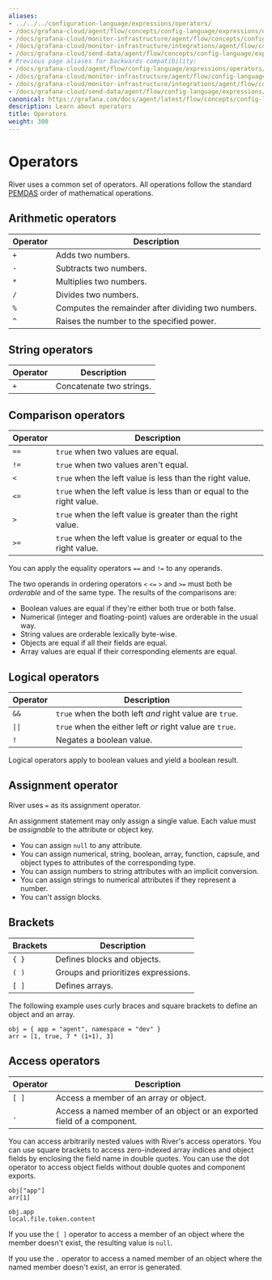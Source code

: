 ```yaml
---
aliases:
- ../../../configuration-language/expressions/operators/
- /docs/grafana-cloud/agent/flow/concepts/config-language/expressions/operators/
- /docs/grafana-cloud/monitor-infrastructure/agent/flow/concepts/config-language/expressions/operators/
- /docs/grafana-cloud/monitor-infrastructure/integrations/agent/flow/concepts/config-language/expressions/operators/
- /docs/grafana-cloud/send-data/agent/flow/concepts/config-language/expressions/operators/
# Previous page aliases for backwards compatibility:
- /docs/grafana-cloud/agent/flow/config-language/expressions/operators/
- /docs/grafana-cloud/monitor-infrastructure/agent/flow/config-language/expressions/operators/
- /docs/grafana-cloud/monitor-infrastructure/integrations/agent/flow/config-language/expressions/operators/
- /docs/grafana-cloud/send-data/agent/flow/config-language/expressions/operators/
canonical: https://grafana.com/docs/agent/latest/flow/concepts/config-language/expressions/operators/
description: Learn about operators
title: Operators
weight: 300
---
```


# Operators

River uses a common set of operators.
All operations follow the standard [PEMDAS][] order of mathematical operations.

## Arithmetic operators

Operator | Description
---------|---------------------------------------------------
`+`      | Adds two numbers.
`-`      | Subtracts two numbers.
`*`      | Multiplies two numbers.
`/`      | Divides two numbers.
`%`      | Computes the remainder after dividing two numbers.
`^`      | Raises the number to the specified power.

## String operators

Operator | Description
---------|-------------------------
`+`      | Concatenate two strings.

## Comparison operators

Operator | Description
---------|---------------------------------------------------------------------
`==`     | `true` when two values are equal.
`!=`     | `true` when two values aren't equal.
`<`      | `true` when the left value is less than the right value.
`<=`     | `true` when the left value is less than or equal to the right value.
`>`      | `true` when the left value is greater than the right value.
`>=`     | `true` when the left value is greater or equal to the right value.

You can apply the equality operators `==` and `!=` to any operands.

The two operands in ordering operators `<` `<=` `>` and `>=`  must both be _orderable_ and of the same type.
The results of the comparisons are:

* Boolean values are equal if they're either both true or both false.
* Numerical (integer and floating-point) values are orderable in the usual way.
* String values are orderable lexically byte-wise.
* Objects are equal if all their fields are equal.
* Array values are equal if their corresponding elements are equal.

## Logical operators

Operator | Description
---------|---------------------------------------------------------
`&&`     | `true` when the both left _and_ right value are `true`.
`\|\|`   | `true` when the either left _or_ right value are `true`.
`!`      | Negates a boolean value.

Logical operators apply to boolean values and yield a boolean result.

## Assignment operator

River uses `=` as its assignment operator.

An assignment statement may only assign a single value.
Each value must be _assignable_ to the attribute or object key.

* You can assign `null` to any attribute.
* You can assign numerical, string, boolean, array, function, capsule, and object types to attributes of the corresponding type.
* You can assign numbers to string attributes with an implicit conversion.
* You can assign strings to numerical attributes if they represent a number.
* You can't assign blocks.

## Brackets

Brackets | Description
---------|------------------------------------
`{ }`    | Defines blocks and objects.
`( )`    | Groups and prioritizes expressions.
`[ ]`    | Defines arrays.

The following example uses curly braces and square brackets to define an object and an array.

```river
obj = { app = "agent", namespace = "dev" }
arr = [1, true, 7 * (1+1), 3]
```

## Access operators

Operator | Description
---------|------------------------------------------------------------------------
`[ ]`    | Access a member of an array or object.
`.`      | Access a named member of an object or an exported field of a component.

You can access arbitrarily nested values with River's access operators.
You can use square brackets to access zero-indexed array indices and object fields by enclosing the field name in double quotes.
You can use the dot operator to access object fields without double quotes and component exports.

```river
obj["app"]
arr[1]

obj.app
local.file.token.content
```

If you use the `[ ]` operator to access a member of an object where the member doesn't exist, the resulting value is `null`.

If you use the `.` operator to access a named member of an object where the named member doesn't exist, an error is generated.

[PEMDAS]: https://en.wikipedia.org/wiki/Order_of_operations
